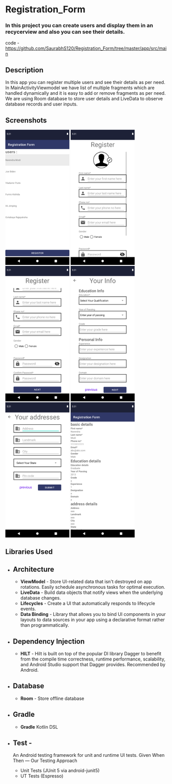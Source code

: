 # Registration_Form

### In this project you can create users and display them in an recycerview and also you can see their details.

code - https://github.com/SaurabhS120/Registration_Form/tree/master/app/src/main

Description
------------------------------------------------
In this app you can register multiple users and see their details as per need. In MainActivityViewmodel we have list of multiple fragments which are handled dynamically and it is easy to add or remove fragments as per need. We are using Room database to store user details and LiveData to observe database records and user inputs.

Screenshots
--------------------------------------------------------------------------------------------------------------------------------------------
<p>
<img src="https://github.com/SaurabhS120/Registration_Form/blob/master/MainActivity.png" alt="Main Activity Screenshot" width="200px">
<img src="https://github.com/SaurabhS120/Registration_Form/blob/master/BasicDetailsFragment1.png" alt="Basic Details Fragment Screenshot" width="200px">
<img src="https://github.com/SaurabhS120/Registration_Form/blob/master/BasicDetailsFragment2.png" alt="Basic Details Fragment Screenshot" width="200px">
<img src="https://github.com/SaurabhS120/Registration_Form/blob/master/EducationDetailsFragment2.png" alt="Education Details Fragment Screenshot" width="200px">
<img src="https://github.com/SaurabhS120/Registration_Form/blob/master/AddressDatailsFragment.png" alt="Address Details Fragment Screenshot" width="200px">
<img src="https://github.com/SaurabhS120/Registration_Form/blob/master/UserDetailsActivity.png" alt="User Details Activity Screenshot" width="200px">
</p>

Libraries Used
------------------------------------------------------------------------------------------------------------------------------------------
* Architecture
  -----------------------------------------------------------------------------------------------------------------------------------------   
  * **ViewModel** - Store UI-related data that isn't destroyed on app rotations. Easily schedule asynchronous tasks for optimal execution.
  * **LiveData** - Build data objects that notify views when the underlying database changes.
  * **Lifecycles** - Create a UI that automatically responds to lifecycle events.
  * **Data Binding** - Library that allows you to bind UI components in your layouts to data sources in your app using a declarative format rather than programmatically.
* Dependency Injection
  ------------------------------------------------------------------------------------------------------------------------------------------
  * **HILT** - Hilt is built on top of the popular DI library Dagger to benefit from the compile time correctness, runtime performance, scalability, and Android Studio support that Dagger provides. Recommended by Android.
* Database
  --------------------------------------
  * **Room** - Store offline database
* Gradle
  --------------------------------------
  * **Gradle** Kotlin DSL
* Test -
  ------------------------------------------
  An Android testing framework for unit and runtime UI tests. Given When Then — Our Testing Approach
  
  * Unit Tests (JUnit 5 via android-junit5)
  * UT Tests (Espresso)
